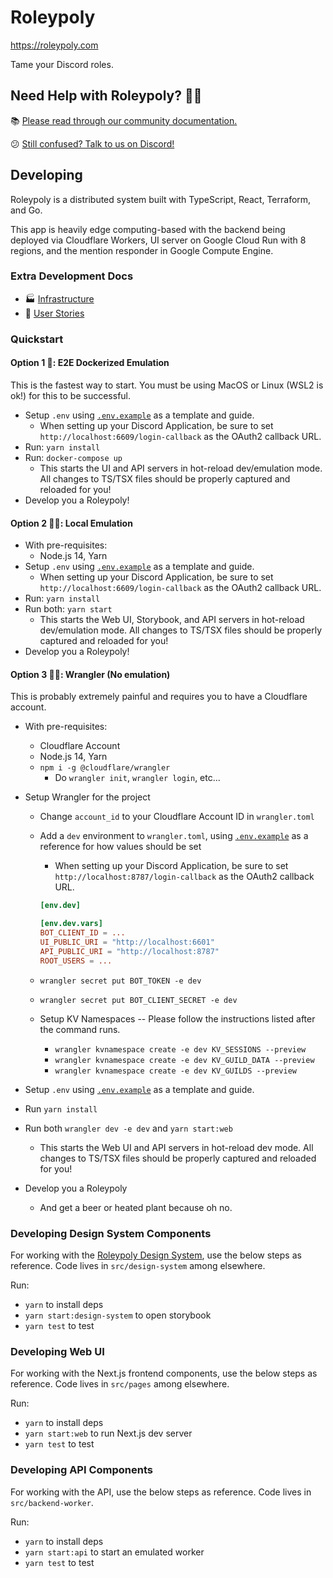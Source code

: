 # Roleypoly

https://roleypoly.com

Tame your Discord roles.

## Need Help with Roleypoly? 💁‍♀️

📚 [Please read through our community documentation.](https://github.com/roleypoly/community-docs)

😕 [Still confused? Talk to us on Discord!](https://discord.gg/PWQUVsd)

## Developing

Roleypoly is a distributed system built with TypeScript, React, Terraform, and Go.

This app is heavily edge computing-based with the backend being deployed via Cloudflare Workers, UI server on Google Cloud Run with 8 regions, and the mention responder in Google Compute Engine.

### Extra Development Docs

- 🏭 [Infrastructure](docs/infrastructure.md)
- 🧾 [User Stories](docs/user-stories.md)

### Quickstart

#### Option 1 🚀: E2E Dockerized Emulation

This is the fastest way to start. You must be using MacOS or Linux (WSL2 is ok!) for this to be successful.

- Setup `.env` using [`.env.example`][envexample] as a template and guide.
  - When setting up your Discord Application, be sure to set `http://localhost:6609/login-callback` as the OAuth2 callback URL.
- Run: `yarn install`
- Run: `docker-compose up`
  - This starts the UI and API servers in hot-reload dev/emulation mode. All changes to TS/TSX files should be properly captured and reloaded for you!
- Develop you a Roleypoly!

#### Option 2 🐱‍👤: Local Emulation

- With pre-requisites:
  - Node.js 14, Yarn
- Setup `.env` using [`.env.example`][envexample] as a template and guide.
  - When setting up your Discord Application, be sure to set `http://localhost:6609/login-callback` as the OAuth2 callback URL.
- Run: `yarn install`
- Run both: `yarn start`
  - This starts the Web UI, Storybook, and API servers in hot-reload dev/emulation mode. All changes to TS/TSX files should be properly captured and reloaded for you!
- Develop you a Roleypoly!

#### Option 3 🐄🤠: Wrangler (No emulation)

This is probably extremely painful and requires you to have a Cloudflare account.

- With pre-requisites:
  - Cloudflare Account
  - Node.js 14, Yarn
  - `npm i -g @cloudflare/wrangler`
    - Do `wrangler init`, `wrangler login`, etc...
- Setup Wrangler for the project

  - Change `account_id` to your Cloudflare Account ID in `wrangler.toml`
  - Add a `dev` environment to `wrangler.toml`, using [`.env.example`][envexample] as a reference for how values should be set

    - When setting up your Discord Application, be sure to set `http://localhost:8787/login-callback` as the OAuth2 callback URL.

    ```toml
    [env.dev]

    [env.dev.vars]
    BOT_CLIENT_ID = ...
    UI_PUBLIC_URI = "http://localhost:6601"
    API_PUBLIC_URI = "http://localhost:8787"
    ROOT_USERS = ...
    ```

  - `wrangler secret put BOT_TOKEN -e dev`
  - `wrangler secret put BOT_CLIENT_SECRET -e dev`
  - Setup KV Namespaces -- Please follow the instructions listed after the command runs.
    - `wrangler kvnamespace create -e dev KV_SESSIONS --preview`
    - `wrangler kvnamespace create -e dev KV_GUILD_DATA --preview`
    - `wrangler kvnamespace create -e dev KV_GUILDS --preview`

- Setup `.env` using [`.env.example`][envexample] as a template and guide.
- Run `yarn install`
- Run both `wrangler dev -e dev` and `yarn start:web`
  - This starts the Web UI and API servers in hot-reload dev mode. All changes to TS/TSX files should be properly captured and reloaded for you!
- Develop you a Roleypoly
  - And get a beer or heated plant because oh no.

### Developing Design System Components

For working with the [Roleypoly Design System](https://ui.roleypoly.com), use the below steps as reference. Code lives in `src/design-system` among elsewhere.

Run:

- `yarn` to install deps
- `yarn start:design-system` to open storybook
- `yarn test` to test

### Developing Web UI

For working with the Next.js frontend components, use the below steps as reference. Code lives in `src/pages` among elsewhere.

Run:

- `yarn` to install deps
- `yarn start:web` to run Next.js dev server
- `yarn test` to test

### Developing API Components

For working with the API, use the below steps as reference. Code lives in `src/backend-worker`.

Run:

- `yarn` to install deps
- `yarn start:api` to start an emulated worker
- `yarn test` to test

[envexample]: .env.example
